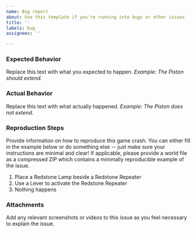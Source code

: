```yaml
---
name: Bug report
about: Use this template if you're running into bugs or other issues
title: ''
labels: bug
assignees: ''

---
```


### Expected Behavior
Replace this text with what you expected to happen.
_Example: The Piston should extend._

### Actual Behavior
Replace this text with what actually happened.
_Example: The Piston does not extend._

### Reproduction Steps
Provide information on how to reproduce this game crash. You can either fill in the example below or do something else -- just make sure your instructions are minimal and clear! If applicable, please provide a world file as a compressed ZIP which contains a minimally reproducible example of the issue. 

1. Place a Redstone Lamp beside a Redstone Repeater
2. Use a Lever to activate the Redstone Repeater
3. Nothing happens

### Attachments
Add any relevant screenshots or videos to this issue as you feel necessary to explain the issue.
